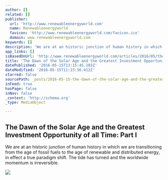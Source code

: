 ```yaml
---
author: []
related: []
publisher:
  url: 'http://www.renewableenergyworld.com'
  name: Renewableenergyworld
  favicon: 'http://www.renewableenergyworld.com/favicon.ico'
  domain: www.renewableenergyworld.com
keywords: []
description: 'We are at an historic junction of human history in which we are transitioning from the age of fossil fuels to the age of renewable and distributed energy, in effect a true paradigm shift. The tide has turned and the worldwide momentum is irreversible.'
app_links: []
isBasedOnUrl: 'http://www.renewableenergyworld.com/articles/2016/05/the-dawn-of-the-solar-age-and-the-greatest-investment-opportunity-of-all-time-part-i.html'
title: 'The Dawn of the Solar Age and the Greatest Investment Opportunity of all Time: Part I'
datePublished: '2016-05-15T13:15:45.103Z'
dateModified: '2016-05-15T11:23:36.412Z'
starred: false
sourcePath: _posts/2016-05-15-the-dawn-of-the-solar-age-and-the-greatest-investment-opport.md
inFeed: true
hasPage: false
inNav: false
_context: 'http://schema.org'
_type: MediaObject

---
```

<article style=""><h1>The Dawn of the Solar Age and the Greatest Investment Opportunity of all Time: Part I</h1><p>We are at an historic junction of human history in which we are transitioning from the age of fossil fuels to the age of renewable and distributed energy, in effect a true paradigm shift. The tide has turned and the worldwide momentum is irreversible.</p><img src="http://www.renewableenergyworld.com/content/dam/rew/onlinearticles/2016/05/REW_TheDawnoftheSolar4.jpg" /></article>